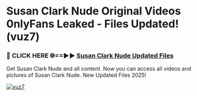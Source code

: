 # Susan Clark Nude Original Videos 0nlyFans Leaked - Files Updated! (vuz7)

<h3>🔴 CLICK HERE 🌐==►► <a href="https://tinyurl.com/5h6xmrr3" rel="nofollow">Susan Clark Nude Updated Files</a></h3>

Get Susan Clark Nude and all content. Now you can access all videos and pictures of Susan Clark Nude. New Updated Files 2025!

[![vuz7](https://i.imgur.com/KVD873Z.gif)](https://tinyurl.com/5h6xmrr3)
